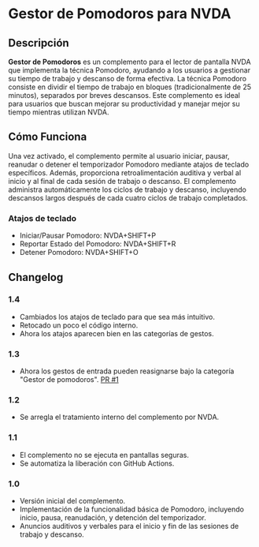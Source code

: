 # Gestor de Pomodoros para NVDA

## Descripción

**Gestor de Pomodoros** es un complemento para el lector de pantalla NVDA que implementa la técnica Pomodoro, ayudando a los usuarios a gestionar su tiempo de trabajo y descanso de forma efectiva. La técnica Pomodoro consiste en dividir el tiempo de trabajo en bloques (tradicionalmente de 25 minutos), separados por breves descansos. Este complemento es ideal para usuarios que buscan mejorar su productividad y manejar mejor su tiempo mientras utilizan NVDA.

## Cómo Funciona

Una vez activado, el complemento permite al usuario iniciar, pausar, reanudar o detener el temporizador Pomodoro mediante atajos de teclado específicos. Además, proporciona retroalimentación auditiva y verbal al inicio y al final de cada sesión de trabajo o descanso. El complemento administra automáticamente los ciclos de trabajo y descanso, incluyendo descansos largos después de cada cuatro ciclos de trabajo completados.

### Atajos de teclado
- Iniciar/Pausar Pomodoro: NVDA+SHIFT+P
- Reportar Estado del Pomodoro: NVDA+SHIFT+R
- Detener Pomodoro: NVDA+SHIFT+O

## Changelog
### 1.4
- Cambiados los atajos de teclado para que sea más intuitivo.
- Retocado un poco el código interno.
- Ahora los atajos aparecen bien en las categorías de gestos.

### 1.3
- Ahora los gestos de entrada pueden reasignarse bajo la categoría "Gestor de pomodoros". [PR #1](https://github.com/jpavonabian/Gestor-de-Pomodoros/pull/1)
### 1.2
- Se arregla el tratamiento interno del complemento por NVDA.
### 1.1
- El complemento no se ejecuta en pantallas seguras.
- Se automatiza la liberación con GitHub Actions.

### 1.0

- Versión inicial del complemento.
- Implementación de la funcionalidad básica de Pomodoro, incluyendo inicio, pausa, reanudación, y detención del temporizador.
- Anuncios auditivos y verbales para el inicio y fin de las sesiones de trabajo y descanso.
